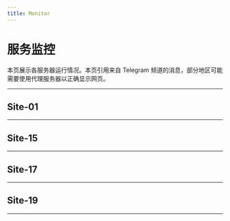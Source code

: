 ```yaml
---
title: Monitor
---
```


<link rel="stylesheet" href="/css/chinese.css">

<style>
    @media only screen and (max-width: 420px) {
        body {
            width: 90%;
        }
        
        .site-name {
            font-size: 7px;
            margin-bottom: 2em;
        }
    }

    @media only screen and (max-width: 410px) {
        body {
            padding: 0px;
            margin: 0;
            width: 100%;
        }
        
        .small-avatar {
            font-size: 6px;
        }
        
        .site-name {
            font-size: 6px;
            margin-bottom: 3em;
        }
    }
</style>

# 服务监控

本页展示各服务器运行情况。本页引用来自 Telegram 频道的消息，部分地区可能需要使用代理服务器以正确显示网页。

---

## Site-01

<script async src="https://telegram.org/js/telegram-widget.js?8" data-telegram-post="SCP_079_CRITICAL/15" data-width="100%"></script>

---

## Site-15

<script async src="https://telegram.org/js/telegram-widget.js?8" data-telegram-post="SCP_079_CRITICAL/18" data-width="100%"></script>

---

## Site-17

<script async src="https://telegram.org/js/telegram-widget.js?8" data-telegram-post="SCP_079_CRITICAL/20" data-width="100%"></script>

---

## Site-19

<script async src="https://telegram.org/js/telegram-widget.js?8" data-telegram-post="SCP_079_CRITICAL/22" data-width="100%"></script>

---
